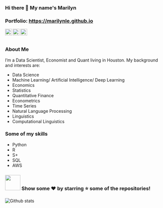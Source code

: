 ### Hi there 👋 My name's Marilyn
### Portfolio: https://marilynle.github.io

<a href="https://twitter.com/marilynlandim">
  <img align="left" alt="Marilyn Landim Esko | Twitter" width="22px" src="https://cdn.jsdelivr.net/npm/simple-icons@v3/icons/twitter.svg" />
</a>
<a href="https://www.linkedin.com/in/marilynlandim">
  <img align="left" alt="Marilyn Landim Esko" width="22px" src="https://cdn.jsdelivr.net/npm/simple-icons@v3/icons/linkedin.svg" />
</a>
<a href="https://medium.com/@esko.marilyn">
  <img align="left" alt="Linkedin" width="22px" src="https://cdn.jsdelivr.net/npm/simple-icons@v3/icons/medium.svg" />
</a>
<br />
<br />



<!--
**marilynle/marilynle** is a ✨ _special_ ✨ repository because its `README.md` (this file) appears on your GitHub profile.

Here are some ideas to get you started:

- 🔭 I’m currently working on ...
- 🌱 I’m currently learning ...
- 👯 I’m looking to collaborate on ...
- 🤔 I’m looking for help with ...
- 💬 Ask me about ...
- 📫 How to reach me: ...
- 😄 Pronouns: ...
- ⚡ Fun fact: ...
-->
### About Me
I’m a Data Scientist, Economist and Quant living in Houston. My background and interests are:

- Data Science
- Machine Learning/ Artificial Intelligence/ Deep Learning 
- Economics
- Statistics
- Quantitative Finance
- Econometrics
- Time Series
- Natural Language Processing
- Linguistics
- Computational Linguistics

### Some of my skills
- Python
- R
- S+
- SQL
- AWS

### <img src="https://media.giphy.com/media/VgCDAzcKvsR6OM0uWg/giphy.gif" width="50"> Show some ❤️ by starring ⭐️ some of the repositories!

![Github stats](https://github-readme-stats.vercel.app/api?username=marilynle&show_icons=true&hide_border=true)

